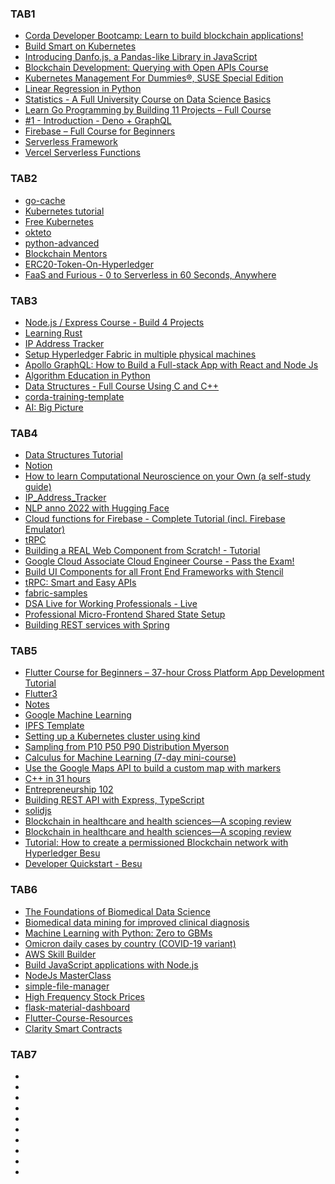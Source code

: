 ### TAB1

- [Corda Developer Bootcamp: Learn to build blockchain applications!](https://www.youtube.com/watch?v=tm06GCD0XJI)
- [Build Smart on Kubernetes](https://developer.ibm.com/conferences/build-smart-on-kubernetes/)
- [Introducing Danfo.js, a Pandas-like Library in JavaScript](https://blog.tensorflow.org/2020/08/introducing-danfo-js-pandas-like-library-in-javascript.html?m=1#:~:text=Data%20Science%20Nigeria-,Danfo)
- [Blockchain Development: Querying with Open APIs Course](https://www.youtube.com/watch?v=cQx6ig3mp1U)
- [Kubernetes Management For Dummies®, SUSE Special Edition](file:///Users/puneetsivananda/Code/Reading/002022021-DummiesGuide.pdf)
- [Linear Regression in Python](https://realpython.com/linear-regression-in-python/)
- [Statistics - A Full University Course on Data Science Basics](https://www.youtube.com/watch?v=xxpc-HPKN28)
- [Learn Go Programming by Building 11 Projects – Full Course](https://www.youtube.com/watch?v=jFfo23yIWac)
- [#1 - Introduction - Deno + GraphQL](https://www.youtube.com/watch?v=et28f0pSpmc&list=PLE9cyLFRZmXKZjvwqFbU-Wl3x04JR04e9)
- [Firebase – Full Course for Beginners](https://www.youtube.com/watch?v=fgdpvwEWJ9M)
- [Serverless Framework](https://www.serverless.com/framework)
- [Vercel Serverless Functions](https://vercel.com/docs/concepts/functions/serverless-functions)

### TAB2

- [go-cache](https://github.com/patrickmn/go-cache)
- [Kubernetes tutorial](https://www.katacoda.com/courses/kubernetes)
- [Free Kubernetes](https://github.com/learnk8s/free-kubernetes)
- [okteto](https://cloud.okteto.com/)
- [python-advanced](https://www.udemy.com/join/login-popup/?next=/course/django-python-advanced/learn/lecture/12712645#overview)
- [Blockchain Mentors](http://www.bcmentors.com/download-portal-chaincode-golang/)
- [ERC20-Token-On-Hyperledger](https://github.com/PuneetSivananda/ERC20-Token-On-Hyperledger)
- [FaaS and Furious - 0 to Serverless in 60 Seconds, Anywhere](https://www.youtube.com/watch?v=XgsxqHQvMnM)

### TAB3

- [Node.js / Express Course - Build 4 Projects](https://www.youtube.com/watch?v=qwfE7fSVaZM)
- [Learning Rust](https://learning-rust.github.io/docs/a3.hello_world.html)
- [IP Address Tracker](https://www.frontendmentor.io/challenges/ip-address-tracker-I8-0yYAH0)
- [Setup Hyperledger Fabric in multiple physical machines](https://medium.com/1950labs/setup-hyperledger-fabric-in-multiple-physical-machines-d8f3710ed9b4)
- [Apollo GraphQL: How to Build a Full-stack App with React and Node Js](https://www.freecodecamp.org/news/apollo-graphql-how-to-build-a-full-stack-app-with-react-and-node-js/#graphql-schema)
- [Algorithm Education in Python](https://legacy.python.org/workshops/2002-02/papers/15/index.htm)
- [Data Structures - Full Course Using C and C++](https://www.youtube.com/watch?v=B31LgI4Y4DQ)
- [corda-training-template](https://github.com/corda/corda-training-template)
- [AI: Big Picture](https://app.pluralsight.com/course-player?clipId=5b994326-b0d4-4b8a-b163-32dea44e9f52)

### TAB4

- [Data Structures Tutorial](https://www.scaler.com/topics/data-structures/what-is-data-structure/#array)
- [Notion](https://www.notion.so/Reading-and-YTube-Videos-f5b6b24c639d43cba601830486417cf5)
- [How to learn Computational Neuroscience on your Own (a self-study guide)](https://www.youtube.com/watch?v=MhF3R_0LWbk)
- [IP_Address_Tracker](https://github.com/BelayAdamu/IP_Address_Tracker/blob/main/js/app.js)
- [NLP anno 2022 with Hugging Face](https://www.youtube.com/watch?v=eLlMLbI5l1A)
- [Cloud functions for Firebase - Complete Tutorial (incl. Firebase Emulator)](https://www.youtube.com/watch?v=gA6WGYQWrKc)
- [tRPC](https://trpc.io/docs/example-apps)
- [Building a REAL Web Component from Scratch! - Tutorial](https://www.youtube.com/watch?v=mNtLjzzxGQM)
- [Google Cloud Associate Cloud Engineer Course - Pass the Exam!](https://www.youtube.com/watch?v=jpno8FSqpc8)
- [Build UI Components for all Front End Frameworks with Stencil](https://www.youtube.com/watch?v=KzhBkegzjlg)
- [tRPC: Smart and Easy APIs](https://www.youtube.com/watch?v=Lam0cYOEst8)
- [fabric-samples](https://github.com/hyperledger/fabric-samples/blob/main/asset-transfer-ledger-queries/chaincode-go/go.mod)
- [DSA Live for Working Professionals - Live](https://practice.geeksforgeeks.org/courses/geeks-classes-live?utm_source=gfg&utm_medium=Submenu&utm_campaign=courses-submenu)
- [Professional Micro-Frontend Shared State Setup](https://www.youtube.com/watch?v=432thqUKs-Y)
- [Building REST services with Spring](https://spring.io/guides/tutorials/rest/#_getting_started)

### TAB5

- [Flutter Course for Beginners – 37-hour Cross Platform App Development Tutorial](https://www.youtube.com/watch?v=VPvVD8t02U8&t=40414s)
- [Flutter3](https://medium.com/flutter/introducing-flutter-3-5eb69151622f)
- [Notes](https://www.notion.so/Reading-and-YTube-Videos-f5b6b24c639d43cba601830486417cf5)
- [Google Machine Learning](https://developers.google.com/machine-learning/clustering/overview)
- [IPFS Template](http://3.135.192.195:8080/ipfs/QmUYke7bXEYpi68suGuwQdruJJC8GHz9dcP2Qje3Gf6shq/)
- [Setting up a Kubernetes cluster using kind](https://www.youtube.com/watch?v=kmTqXJW09tM)
- [Sampling from P10 P50 P90 Distribution Myerson](https://www.youtube.com/watch?v=hrqPAPRlQkg)
- [Calculus for Machine Learning (7-day mini-course)](https://machinelearningmastery.com/calculus-for-machine-learning-7-day-mini-course/?utm_source=drip&utm_medium=email&utm_campaign=Calculus+crash+course&utm_content=7-day+calculus+crash+course)
- [Use the Google Maps API to build a custom map with markers](https://www.youtube.com/watch?v=CdDXbvBFXLY)
- [C++ in 31 hours](https://www.freecodecamp.org/news/learn-c-with-free-31-hour-course/)
- [Entrepreneurship 102](https://learning.edx.org/course/course-v1:MITx+Bootcamp2+2T2021/home)
- [Building REST API with Express, TypeScript](https://rsbh.dev/blog/rest-api-express-typescript-jest-testing)
- [solidjs](https://codesandbox.io/u/ryansolid)
- [Blockchain in healthcare and health sciences—A scoping review](file:///Users/puneetsivananda/Documents/Research/j.ijmedinf.2019.104040.pdf)
- [Blockchain in healthcare and health sciences—A scoping review](https://www.sciencedirect.com/science/article/pii/S138650561930526X)
- [Tutorial: How to create a permissioned Blockchain network with Hyperledger Besu](https://www.youtube.com/watch?v=4m61BuonctA)
- [Developer Quickstart - Besu](https://besu.hyperledger.org/en/stable/Tutorials/Examples/Private-Network-Example/)

### TAB6

- [The Foundations of Biomedical Data Science](https://www.youtube.com/channel/UCKIDQOa0JcUd3K9C1TS7FLQ)
- [Biomedical data mining for improved clinical diagnosis](https://www.sciencedirect.com/science/article/pii/B9780128206010000124)
- [Machine Learning with Python: Zero to GBMs](https://jovian.ai/learn/machine-learning-with-python-zero-to-gbms)
- [Omicron daily cases by country (COVID-19 variant)](https://www.kaggle.com/datasets/yamqwe/omicron-covid19-variant-daily-cases)
- [AWS Skill Builder](https://explore.skillbuilder.aws/learn/course/134/play/31418/aws-cloud-practitioner-essentials-all-modules)
- [Build JavaScript applications with Node.js](https://docs.microsoft.com/en-gb/learn/modules/create-nodejs-project-dependencies/1-introduction)
- [NodeJs MasterClass](https://nodejs.dev/learn/introduction-to-nodejs)
- [simple-file-manager](https://github.com/jcampbell1/simple-file-manager)
- [High Frequency Stock Prices](https://campus.datacamp.com/courses/time-series-analysis-in-python/moving-average-ma-and-arma-models?ex=9)
- [flask-material-dashboard](https://github.com/app-generator/flask-material-dashboard)
- [Flutter-Course-Resources](https://github.com/londonappbrewery/Flutter-Course-Resources)
- [Clarity Smart Contracts](https://github.com/hirosystems/clarity-lsp)

### TAB7

- []()
- []()
- []()
- []()
- []()
- []()
- []()
- []()
- []()
- []()

